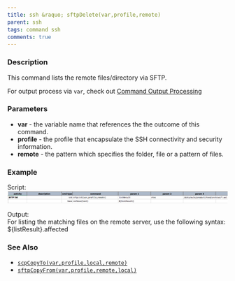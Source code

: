 ```yaml
---
title: ssh &raquo; sftpDelete(var,profile,remote)
parent: ssh
tags: command ssh
comments: true
---
```



### Description
This command lists the remote files/directory via SFTP. 

For output process via `var`, check out [Command Output Processing](index#command-output-processing)


### Parameters
- **var** \- the variable name that references the the outcome of this command.
- **profile** \- the profile that encapsulate the SSH connectivity and security information.
- **remote** \- the pattern which specifies the folder, file or a pattern of files.


### Example
Script:<br/>
![](image/sftpList_01.png)

Output:<br/>
For listing the matching files on the remote server, use the following syntax:
${listResult}.affected


### See Also
- [`scpCopyTo(var,profile,local,remote)`](scpCopyTo(var,profile,local,remote))
- [`sftpCopyFrom(var,profile,remote,local)`](sftpCopyFrom(var,profile,remote,local))
